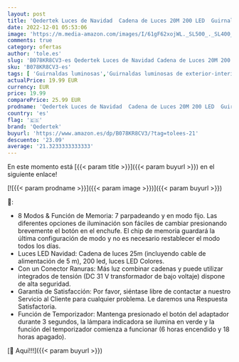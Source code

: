 ```yaml
---
layout: post
title: 'Qedertek Luces de Navidad  Cadena de Luces 20M 200 LED  Guirnalda de luces 8 Modos  Luces Colores Decoración de Hadas  Iluminación de Navidad de Interior para Arbol de Navidad  Boda'
date: 2022-12-01 05:53:06
image: 'https://m.media-amazon.com/images/I/61gF62xojWL._SL500_._SL400_.jpg'
comments: true
category: ofertas
author: 'tole.es'
slug: 'B078KR8CV3-es Qedertek Luces de Navidad Cadena de Luces 20M 200 LED...'
sku: 'B078KR8CV3-es'
tags: [ 'Guirnaldas luminosas','Guirnaldas luminosas de exterior-interior','Iluminación','navidad','qedertek','🇪🇸', ]
actualPrice: 19.99 EUR
currency: EUR
price: 19.99
comparePrice: 25.99 EUR
prodname: 'Qedertek Luces de Navidad  Cadena de Luces 20M 200 LED  Guirnalda de luces 8 Modos  Luces Colores Decoración de Hadas  Iluminación de Navidad de Interior para Arbol de Navidad  Boda'
country: 'es'
flag: '🇪🇸'
brand: 'Qedertek'
buyurl: 'https://www.amazon.es/dp/B078KR8CV3/?tag=tolees-21'
descuento: '23.09'
average: '21.3233333333333'
---
```


En este momento está [{{< param title >}}]({{< param buyurl >}}) en el siguiente enlace!

[![{{< param prodname >}}]({{< param image >}})]({{< param buyurl >}})

🔎:

- 8 Modos & Función de Memoria: 7 parpadeando y en modo fijo. Las diferentes opciones de iluminación son fáciles de cambiar presionando brevemente el botón en el enchufe. El chip de memoria guardará la última configuración de modo y no es necesario restablecer el modo todos los días.
- Luces LED Navidad: Cadena de luces 25m (incluyendo cable de alimentación de 5 m), 200 led, luces LED Colores.
- Con un Conector Ranuras: Más luz combinar cadenas y puede utilizar integrados de tensión (DC 31 V transformador de bajo voltaje) dispone de alta seguridad.
- Garantía de Satisfacción: Por favor, siéntase libre de contactar a nuestro Servicio al Cliente para cualquier problema. Le daremos una Respuesta Satisfactoria.
- Función de Temporizador: Mantenga presionado el botón del adaptador durante 3 segundos, la lámpara indicadora se ilumina en verde y la función del temporizador comienza a funcionar (6 horas encendido y 18 horas apagado).

[🛒 Aquí!!!]({{< param buyurl >}})

